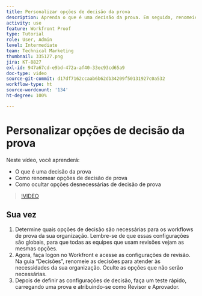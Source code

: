 ```yaml
---
title: Personalizar opções de decisão da prova
description: Aprenda o que é uma decisão da prova. Em seguida, renomeie as opções de decisão da prova e oculte as opções desnecessárias nas configurações do sistema de revisão.
activity: use
feature: Workfront Proof
type: Tutorial
role: User, Admin
level: Intermediate
team: Technical Marketing
thumbnail: 335127.png
jira: KT-8827
exl-id: 947a67cd-e9bd-472a-af40-33ec93cd65a9
doc-type: video
source-git-commit: d17df7162ccaab6b62db34209f50131927c0a532
workflow-type: ht
source-wordcount: '134'
ht-degree: 100%

---
```


# Personalizar opções de decisão da prova

Neste vídeo, você aprenderá:

* O que é uma decisão da prova
* Como renomear opções de decisão de prova
* Como ocultar opções desnecessárias de decisão de prova

>[!VIDEO](https://video.tv.adobe.com/v/3444654/?quality=12&learn=on&enablevpops&captions=por_br)

## Sua vez

1. Determine quais opções de decisão são necessárias para os workflows de prova da sua organização. Lembre-se de que essas configurações são globais, para que todas as equipes que usam revisões vejam as mesmas opções.
1. Agora, faça logon no Workfront e acesse as configurações de revisão. Na guia “Decisões”, renomeie as decisões para atender às necessidades da sua organização. Oculte as opções que não serão necessárias.
1. Depois de definir as configurações de decisão, faça um teste rápido, carregando uma prova e atribuindo-se como Revisor e Aprovador.


<!--
Lean More URLs
-->
